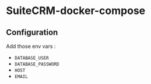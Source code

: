 # SuiteCRM-docker-compose

## Configuration

Add those env vars :
- `DATABASE_USER`
- `DATABASE_PASSWORD`
- `HOST`
- `EMAIL`
